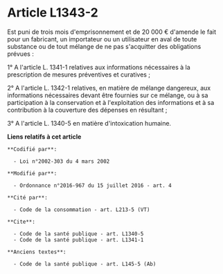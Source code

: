 # Article L1343-2

Est puni de trois mois d'emprisonnement et de 20 000 € d'amende le fait pour un fabricant, un importateur ou un utilisateur
en aval de toute substance ou de tout mélange de ne pas s'acquitter des obligations prévues :

1° A l'article L. 1341-1 relatives aux informations nécessaires à la prescription de mesures préventives et curatives ;

2° A l'article L. 1342-1 relatives, en matière de mélange dangereux, aux informations nécessaires devant être fournies sur ce
mélange, ou à sa participation à la conservation et à l'exploitation des informations et à sa contribution à la couverture
des dépenses en résultant ;

3° A l'article L. 1340-5 en matière d'intoxication humaine.

**Liens relatifs à cet article**

	**Codifié par**:

	  - Loi n°2002-303 du 4 mars 2002

	**Modifié par**:

	  - Ordonnance n°2016-967 du 15 juillet 2016 - art. 4

	**Cité par**:

	  - Code de la consommation - art. L213-5 (VT)

	**Cite**:

	  - Code de la santé publique - art. L1340-5
	  - Code de la santé publique - art. L1341-1

	**Anciens textes**:

	  - Code de la santé publique - art. L145-5 (Ab)
